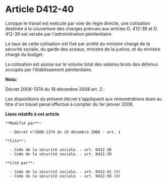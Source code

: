 # Article D412-40

Lorsque le travail est exécuté par voie de régie directe, une cotisation destinée à la couverture des charges prévues aux
articles D. 412-38 et D. 412-39 est versée par l'administration pénitentiaire. 

Le taux de cette cotisation est fixé par arrêté du ministre chargé de la sécurité sociale, du garde des sceaux, ministre de
la justice, et du ministre chargé du budget. 

La cotisation est assise sur le volume total des salaires bruts des détenus occupés par l'établissement pénitentiaire.

**Nota:**

Décret 2008-1374 du 19 décembre 2008 art. 2 :

Les dispositions du présent décret s'appliquent aux rémunérations dues au titre d'un travail pénal effectué à compter du 1er
janvier 2009.

**Liens relatifs à cet article**

	**Modifié par**:

	  - Décret n°2008-1374 du 19 décembre 2008 - art. 1

	**Cite**:

	  - Code de la sécurité sociale. - art. D412-38
	  - Code de la sécurité sociale. - art. D412-39

	**Cité par**:

	  - Code de la sécurité sociale. - art. D412-41 (V)
	  - Code de la sécurité sociale. - art. D412-58 (V)

